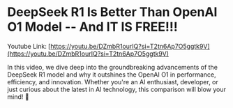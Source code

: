 # DeepSeek R1 Is Better Than OpenAI O1 Model -- And IT IS FREE!!!
Youtube Link: [https://youtu.be/DZmbR1ourIQ?si=T2tn6Ap7O5ggtk9V](https://youtu.be/DZmbR1ourIQ?si=T2tn6Ap7O5ggtk9V)

In this video, we dive deep into the groundbreaking advancements of the DeepSeek R1 model and why it outshines the OpenAI O1 in performance, efficiency, and innovation. Whether you're an AI enthusiast, developer, or just curious about the latest in AI technology, this comparison will blow your mind! 🤯